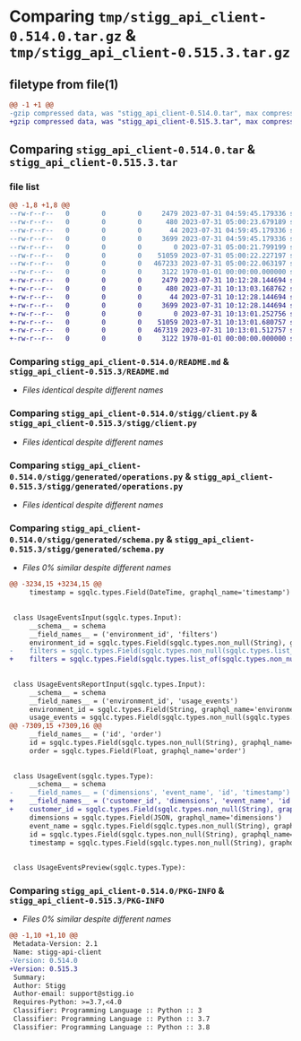 # Comparing `tmp/stigg_api_client-0.514.0.tar.gz` & `tmp/stigg_api_client-0.515.3.tar.gz`

## filetype from file(1)

```diff
@@ -1 +1 @@
-gzip compressed data, was "stigg_api_client-0.514.0.tar", max compression
+gzip compressed data, was "stigg_api_client-0.515.3.tar", max compression
```

## Comparing `stigg_api_client-0.514.0.tar` & `stigg_api_client-0.515.3.tar`

### file list

```diff
@@ -1,8 +1,8 @@
--rw-r--r--   0        0        0     2479 2023-07-31 04:59:45.179336 stigg_api_client-0.514.0/README.md
--rw-r--r--   0        0        0      480 2023-07-31 05:00:23.679189 stigg_api_client-0.514.0/pyproject.toml
--rw-r--r--   0        0        0       44 2023-07-31 04:59:45.179336 stigg_api_client-0.514.0/stigg/__init__.py
--rw-r--r--   0        0        0     3699 2023-07-31 04:59:45.179336 stigg_api_client-0.514.0/stigg/client.py
--rw-r--r--   0        0        0        0 2023-07-31 05:00:21.799199 stigg_api_client-0.514.0/stigg/generated/__init__.py
--rw-r--r--   0        0        0    51059 2023-07-31 05:00:22.227197 stigg_api_client-0.514.0/stigg/generated/operations.py
--rw-r--r--   0        0        0   467233 2023-07-31 05:00:22.063197 stigg_api_client-0.514.0/stigg/generated/schema.py
--rw-r--r--   0        0        0     3122 1970-01-01 00:00:00.000000 stigg_api_client-0.514.0/PKG-INFO
+-rw-r--r--   0        0        0     2479 2023-07-31 10:12:28.144694 stigg_api_client-0.515.3/README.md
+-rw-r--r--   0        0        0      480 2023-07-31 10:13:03.168762 stigg_api_client-0.515.3/pyproject.toml
+-rw-r--r--   0        0        0       44 2023-07-31 10:12:28.144694 stigg_api_client-0.515.3/stigg/__init__.py
+-rw-r--r--   0        0        0     3699 2023-07-31 10:12:28.144694 stigg_api_client-0.515.3/stigg/client.py
+-rw-r--r--   0        0        0        0 2023-07-31 10:13:01.252756 stigg_api_client-0.515.3/stigg/generated/__init__.py
+-rw-r--r--   0        0        0    51059 2023-07-31 10:13:01.680757 stigg_api_client-0.515.3/stigg/generated/operations.py
+-rw-r--r--   0        0        0   467319 2023-07-31 10:13:01.512757 stigg_api_client-0.515.3/stigg/generated/schema.py
+-rw-r--r--   0        0        0     3122 1970-01-01 00:00:00.000000 stigg_api_client-0.515.3/PKG-INFO
```

### Comparing `stigg_api_client-0.514.0/README.md` & `stigg_api_client-0.515.3/README.md`

 * *Files identical despite different names*

### Comparing `stigg_api_client-0.514.0/stigg/client.py` & `stigg_api_client-0.515.3/stigg/client.py`

 * *Files identical despite different names*

### Comparing `stigg_api_client-0.514.0/stigg/generated/operations.py` & `stigg_api_client-0.515.3/stigg/generated/operations.py`

 * *Files identical despite different names*

### Comparing `stigg_api_client-0.514.0/stigg/generated/schema.py` & `stigg_api_client-0.515.3/stigg/generated/schema.py`

 * *Files 0% similar despite different names*

```diff
@@ -3234,15 +3234,15 @@
     timestamp = sgqlc.types.Field(DateTime, graphql_name='timestamp')
 
 
 class UsageEventsInput(sgqlc.types.Input):
     __schema__ = schema
     __field_names__ = ('environment_id', 'filters')
     environment_id = sgqlc.types.Field(sgqlc.types.non_null(String), graphql_name='environmentId')
-    filters = sgqlc.types.Field(sgqlc.types.non_null(sgqlc.types.list_of(sgqlc.types.non_null(MeterFilterDefinitionInput))), graphql_name='filters')
+    filters = sgqlc.types.Field(sgqlc.types.list_of(sgqlc.types.non_null(MeterFilterDefinitionInput)), graphql_name='filters')
 
 
 class UsageEventsReportInput(sgqlc.types.Input):
     __schema__ = schema
     __field_names__ = ('environment_id', 'usage_events')
     environment_id = sgqlc.types.Field(String, graphql_name='environmentId')
     usage_events = sgqlc.types.Field(sgqlc.types.non_null(sgqlc.types.list_of(sgqlc.types.non_null(UsageEventReportInput))), graphql_name='usageEvents')
@@ -7309,15 +7309,16 @@
     __field_names__ = ('id', 'order')
     id = sgqlc.types.Field(sgqlc.types.non_null(String), graphql_name='id')
     order = sgqlc.types.Field(Float, graphql_name='order')
 
 
 class UsageEvent(sgqlc.types.Type):
     __schema__ = schema
-    __field_names__ = ('dimensions', 'event_name', 'id', 'timestamp')
+    __field_names__ = ('customer_id', 'dimensions', 'event_name', 'id', 'timestamp')
+    customer_id = sgqlc.types.Field(sgqlc.types.non_null(String), graphql_name='customerId')
     dimensions = sgqlc.types.Field(JSON, graphql_name='dimensions')
     event_name = sgqlc.types.Field(sgqlc.types.non_null(String), graphql_name='eventName')
     id = sgqlc.types.Field(sgqlc.types.non_null(String), graphql_name='id')
     timestamp = sgqlc.types.Field(sgqlc.types.non_null(String), graphql_name='timestamp')
 
 
 class UsageEventsPreview(sgqlc.types.Type):
```

### Comparing `stigg_api_client-0.514.0/PKG-INFO` & `stigg_api_client-0.515.3/PKG-INFO`

 * *Files 0% similar despite different names*

```diff
@@ -1,10 +1,10 @@
 Metadata-Version: 2.1
 Name: stigg-api-client
-Version: 0.514.0
+Version: 0.515.3
 Summary: 
 Author: Stigg
 Author-email: support@stigg.io
 Requires-Python: >=3.7,<4.0
 Classifier: Programming Language :: Python :: 3
 Classifier: Programming Language :: Python :: 3.7
 Classifier: Programming Language :: Python :: 3.8
```

